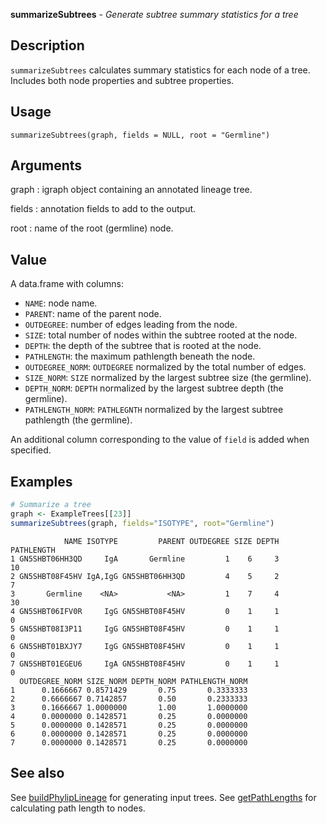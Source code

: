 **summarizeSubtrees** - *Generate subtree summary statistics for a tree*

Description
--------------------

`summarizeSubtrees` calculates summary statistics for each node of a tree. Includes
both node properties and subtree properties.


Usage
--------------------
```
summarizeSubtrees(graph, fields = NULL, root = "Germline")
```

Arguments
-------------------

graph
:   igraph object containing an annotated lineage tree.

fields
:   annotation fields to add to the output.

root
:   name of the root (germline) node.




Value
-------------------

A data.frame with columns: 

+ `NAME`:             node name.
+ `PARENT`:           name of the parent node.
+ `OUTDEGREE`:        number of edges leading from the node.
+ `SIZE`:             total number of nodes within the subtree rooted 
at the node.
+ `DEPTH`:            the depth of the subtree that is rooted at 
the node.
+ `PATHLENGTH`:       the maximum pathlength beneath the node.
+ `OUTDEGREE_NORM`:   `OUTDEGREE` normalized by the total 
number of edges.
+ `SIZE_NORM`:        `SIZE` normalized by the largest
subtree size (the germline).
+ `DEPTH_NORM`:       `DEPTH` normalized by the largest
subtree depth (the germline).
+ `PATHLENGTH_NORM`:  `PATHLEGNTH` normalized by the largest
subtree pathlength (the germline).

An additional column corresponding to the value of `field` is added when
specified.



Examples
-------------------

```R
# Summarize a tree
graph <- ExampleTrees[[23]]
summarizeSubtrees(graph, fields="ISOTYPE", root="Germline")
```


```
            NAME ISOTYPE         PARENT OUTDEGREE SIZE DEPTH PATHLENGTH
1 GN5SHBT06HH3QD     IgA       Germline         1    6     3         10
2 GN5SHBT08F45HV IgA,IgG GN5SHBT06HH3QD         4    5     2          7
3       Germline    <NA>           <NA>         1    7     4         30
4 GN5SHBT06IFV0R     IgG GN5SHBT08F45HV         0    1     1          0
5 GN5SHBT08I3P11     IgG GN5SHBT08F45HV         0    1     1          0
6 GN5SHBT01BXJY7     IgG GN5SHBT08F45HV         0    1     1          0
7 GN5SHBT01EGEU6     IgA GN5SHBT08F45HV         0    1     1          0
  OUTDEGREE_NORM SIZE_NORM DEPTH_NORM PATHLENGTH_NORM
1      0.1666667 0.8571429       0.75       0.3333333
2      0.6666667 0.7142857       0.50       0.2333333
3      0.1666667 1.0000000       1.00       1.0000000
4      0.0000000 0.1428571       0.25       0.0000000
5      0.0000000 0.1428571       0.25       0.0000000
6      0.0000000 0.1428571       0.25       0.0000000
7      0.0000000 0.1428571       0.25       0.0000000

```



See also
-------------------

See [buildPhylipLineage](buildPhylipLineage.md) for generating input trees. 
See [getPathLengths](getPathLengths.md) for calculating path length to nodes.



